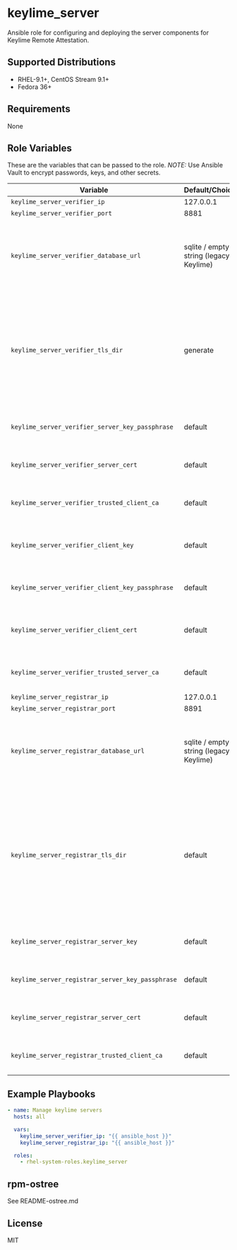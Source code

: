 # keylime_server


Ansible role for configuring and deploying the server components for Keylime Remote Attestation.

## Supported Distributions

* RHEL-9.1+, CentOS Stream 9.1+
* Fedora 36+

## Requirements

None

## Role Variables

These are the variables that can be passed to the role.  *NOTE:* Use Ansible Vault to encrypt passwords, keys, and other secrets.

| **Variable** | **Default/Choices** | **Description** |
|----------|-------------|------|
`keylime_server_verifier_ip` |  127.0.0.1 | The IP address of the `verifier`
`keylime_server_verifier_port` | 8881 | The port of the `verifier`
`keylime_server_verifier_database_url` | sqlite / empty string (legacy Keylime) | The URL connection for the verifier database. If set to `sqlite`, it will use the configuration set by the file located at `/var/lib/keylime/cv_data.sqlite`. See <https://keylime.readthedocs.io/en/latest/installation.html#database-support> for instructions on using different database configurations. When using When using systems with legacy Keylime, e.g. Fedora 36 and/or Fedora 37, this should be set to an empty string, if one wants to use default sqlite configuration
`keylime_server_verifier_tls_dir` | generate | This option defines the directory where the keys and certificates are stored. If set to `generate`, it will automatically generate a CA, keys and certificates for the client and server in the `/var/lib/keylime/cv_ca` directory, if they are not yet present. If set as `default`, the `/var/lib/keylime/cv_ca` directory is used, and it should contain the files indicated by `keylime_server_verifier_server_key`, `keylime_server_verifier_server_cert`, `keylime_server_verifier_client_key`, `keylime_server_verifier_client_cert`, `keylime_server_verifier_trusted_client_ca` and `keylime_server_verifier_trusted_server_ca` options `keylime_server_verifier_server_key` |  default | The file containing the Keylime verifier server private key. This file should be stored in the directory set in the `keylime_server_verifier_tls_dir` option. If set as `default`, the value `server-private.pem` is used
`keylime_server_verifier_server_key_passphrase` | default | Set the password used to decrypt the server private key file. If `keylime_server_verifier_tls_dir` is set to `generate`, this password will also be used to protect the generated server private key. If left empty, the private key will not be encrypted
`keylime_server_verifier_server_cert` | default | The name of the file containing the Keylime verifier server certificate. The file should be stored in the directory set in the `keylime_server_verifier_tls_dir` option. If set as `default`, the value `server-cert.crt` is used
`keylime_server_verifier_trusted_client_ca` |  default | The list of trusted client CA certificates. The files in the list should be stored in the directory set in the `keylime_server_verifier_tls_dir` option. If set as `default`, the value is set as `[cacert.crt]`
`keylime_server_verifier_client_key` | default | The name of the file containing the Keylime verifier client private key. The file should be stored in the directory set in the `keylime_server_verifier_tls_dir` option. This private key is used by the Keylime verifier to connect to the other services using TLS. If set as `default`, the `client-private.pem` value is used
`keylime_server_verifier_client_key_passphrase` | default | Set the password used to decrypt the client private key file. If `keylime_server_verifier_tls_dir` is set to `generate`, this password will also be used to protect the generated client private key. If left empty, the private key will not be encrypted
`keylime_server_verifier_client_cert` | default | The name of the file containing the Keylime verifier client certificate, which should be stored in the directory set in the `keylime_server_verifier_tls_dir` option. This certificate is used by the Keylime verifier to connect to the other services using TLS. If set as `default`, the value `client-cert.crt` value is used
`keylime_server_verifier_trusted_server_ca` | default | The list of trusted server CA certificates. The files in the list should be stored in the directory set in the `keylime_server_verifier_tls_dir` option. If set as `default`, the value is set as `[cacert.crt]`
`keylime_server_registrar_ip` |  127.0.0.1 | The IP address of the `registrar`
`keylime_server_registrar_port` | 8891 | The port of the `registrar`
`keylime_server_registrar_database_url` | sqlite / empty string (legacy Keylime) |  The URL connection for the registrar database. If set to `sqlite`, it will the configuration set by the file located at `/var/lib/keylime/reg_data.sqlite`. See <https://keylime.readthedocs.io/en/latest/installation.html#database-support> for instructions on using different database configurations. When using When using systems with legacy Keylime, e.g. Fedora 36 and/or Fedora 37, this should be set to an empty string, if one wants to use default sqlite configuration
`keylime_server_registrar_tls_dir` | default | Similarly to `keylime_server_verifier_tls_dir`, the `keylime_server_registrar_tls_dir` option defines the directory where the keys and certificates are stored. If set as `generate`, it will automatically generate a CA, keys, and certificates for the registrar server in the `/var/lib/keylime/reg_ca` directory, if they are not yet present. The options `keylime_server_registrar_server_key`, `keylime_server_registrar_server_cert` and `keylime_server_registrar_trusted_client_ca` should all be set to `default`, when `generate` is used for the `keylime_server_registrar_tls_dir` option. If set as `default`, it shares files with the verifier by using the `var/lib/keylime/cv_ca` directory, which should contain the files indicated by the `keylime_server_registrar_server_key`, `keylime_server_registrar_server_cert` and `keylime_server_registrar_trusted_client_ca` options
`keylime_server_registrar_server_key` |  default | The name of the file containing the Keylime registrar server private key, and it should be stored in the directory set in the `keylime_server_registrar_tls_dir` option. If set as `default`, the value `server-private.pem` is used
`keylime_server_registrar_server_key_passphrase` | default | This option sets the password used to decrypt the private key file. If `keylime_server_registrar_tls_dir` is set to `generate`, this password will also be used to protect the generated server private key. If left empty, the private key will not be encrypted
`keylime_server_registrar_server_cert` | default | The name of the file containing the Keylime registrar server certificate, and this file should be stored in the directory specified in the `keylime_server_registrar_tls_dir` option. If set as `default`, the value `server-cert.crt` is used
`keylime_server_registrar_trusted_client_ca` | default | The list of trusted client CA certificates. The files in the list should be stored in the directory set in the `keylime_server_registrar_tls_dir` option. If set as `default`, the value is set as `[cacert.crt]`

## Example Playbooks

```yaml
- name: Manage keylime servers
  hosts: all

  vars:
    keylime_server_verifier_ip: "{{ ansible_host }}"
    keylime_server_registrar_ip: "{{ ansible_host }}"

  roles:
    - rhel-system-roles.keylime_server
```

## rpm-ostree

See README-ostree.md

## License

MIT

